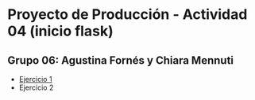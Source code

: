# Proyecto de Producción - Actividad 04 (inicio flask)
## Grupo 06: Agustina Fornés y Chiara Mennuti

- <a href="Ejercio 1 - Flask.md"> Ejercicio 1 </a>
- Ejercicio 2
